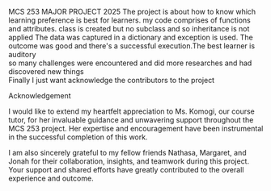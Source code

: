 MCS 253 MAJOR PROJECT 2025
The project is about how to know which learning preference is best for learners.
my code comprises of functions and attributes. class is created but no subclass and so inheritance is not applied
The data was captured in  a dictionary and exception is used.
The outcome was good and there's a successful execution.The best learner is auditory  
so many challenges were encountered and did more researches and had discovered new things  
Finally I just want acknowledge the contributors to the project 

Acknowledgement

I would like to extend my heartfelt appreciation to Ms. Komogi, our course tutor, for her invaluable guidance and unwavering support throughout the MCS 253 project. Her expertise and encouragement have been instrumental in the successful completion of this work.

I am also sincerely grateful to my fellow friends Nathasa, Margaret, and Jonah for their collaboration, insights, and teamwork during this project. Your support and shared efforts have greatly contributed to the overall experience and outcome.



